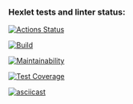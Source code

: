 ### Hexlet tests and linter status:
[![Actions Status](https://github.com/Jeddsenn/java-project-lvl2/workflows/hexlet-check/badge.svg)](https://github.com/Jeddsenn/java-project-lvl2/actions)

[![Build](https://github.com/Jeddsenn/java-project-lvl2/actions/workflows/makefile.yml/badge.svg)](https://github.com/Jeddsenn/java-project-lvl2/actions/workflows/makefile.yml)

[![Maintainability](https://api.codeclimate.com/v1/badges/303e1fa783dd4def811b/maintainability)](https://codeclimate.com/github/Jeddsenn/java-project-lvl2/maintainability)

[![Test Coverage](https://api.codeclimate.com/v1/badges/303e1fa783dd4def811b/test_coverage)](https://codeclimate.com/github/Jeddsenn/java-project-lvl2/test_coverage)

[![asciicast](https://asciinema.org/a/AoH1WpRlxHOvgPjpLpDhtXjpO.svg)](https://asciinema.org/a/AoH1WpRlxHOvgPjpLpDhtXjpO)

